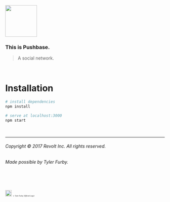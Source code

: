 <img src="https://glacial-forest-28905.herokuapp.com/images/logo.png" width="100px">

### This is Pushbase.
> A social network.

<br/>

# Installation
``` bash
# install dependencies
npm install

# serve at localhost:3000
npm start
```

<br/>

---

###### Copyright © 2017 Revolt Inc. All rights reserved.

###### Made possible by Tyler Furby.

<br/>
<br/>
<p>
    <img src="https://www.dropbox.com/s/40a3rzhaou01vqd/mocha.png?raw=1" width="20px">
    <em style="font-size:5px"><- Tyler Furby (Official Logo)</em>
</p>
